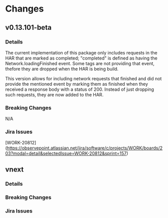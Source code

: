 # Changes

## v0.13.101-beta

### Details

The current implementation of this package only includes requests in the HAR that are marked as completed; "completed" is defined as having the Network.loadingFinished event. Some tags are not providing that event, thefore they are dropped when the HAR is being build.

This version allows for including network requests that finished and did not provide the mentioned event by marking them as finished when they received a response body with a status of 200. Instead of just dropping such requests, they are now added to the HAR. 

### Breaking Changes

N/A

### Jira Issues
[WORK-20812] (https://observepoint.atlassian.net/jira/software/c/projects/WORK/boards/203?modal=detail&selectedIssue=WORK-20812&sprint=157)


## vnext
### Details
### Breaking Changes
### Jira Issues